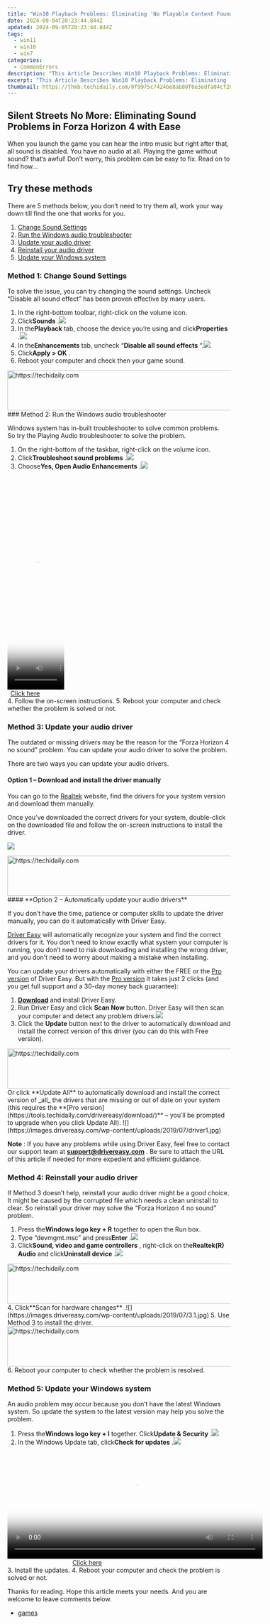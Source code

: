 ```yaml
---
title: "Win10 Playback Problems: Eliminating 'No Playable Content Found' Messages Efficiently!"
date: 2024-09-04T20:23:44.844Z
updated: 2024-09-05T20:23:44.844Z
tags:
  - win11
  - win10
  - win7
categories:
  - CommonErrors
description: "This Article Describes Win10 Playback Problems: Eliminating 'No Playable Content Found' Messages Efficiently!"
excerpt: "This Article Describes Win10 Playback Problems: Eliminating 'No Playable Content Found' Messages Efficiently!"
thumbnail: https://thmb.techidaily.com/0f9975c7424be8ab80f0e3edfa04cf204d756fbbde35db8886dbe8cbc049b368.jpg
---
```


## Silent Streets No More: Eliminating Sound Problems in Forza Horizon 4 with Ease

When you launch the game you can hear the intro music but right after that, all sound is disabled. You have no audio at all. Playing the game without sound? that’s awful! Don’t worry, this problem can be easy to fix. Read on to find how…

## Try these methods

 There are 5 methods below, you don’t need to try them all, work your way down till find the one that works for you.

1. [Change Sound Settings](https://tools.techidaily.com/drivereasy/download/)
2. [Run the Windows audio troubleshooter](https://tools.techidaily.com/drivereasy/download/)
3. [Update your audio driver](https://tools.techidaily.com/drivereasy/download/)
4. [Reinstall your audio driver](https://tools.techidaily.com/drivereasy/download/)
5. [Update your Windows system](https://tools.techidaily.com/drivereasy/download/)

### Method 1: Change Sound Settings

 To solve the issue, you can try changing the sound settings. Uncheck “Disable all sound effect” has been proven effective by many users.

1. In the right-bottom toolbar, right-click on the volume icon.
2. Click**Sounds** .![](https://images.drivereasy.com/wp-content/uploads/2019/07/1-5.jpg)
3. In the**Playback** tab, choose the device you’re using and click**Properties** .![](https://images.drivereasy.com/wp-content/uploads/2019/07/audio1-1.jpg)
4. In the**Enhancements** tab, uncheck “**Disable all sound effects** “.![](https://images.drivereasy.com/wp-content/uploads/2019/07/audio-1.jpg)
5. Click**Apply > OK** .
6. Reboot your computer and check then your game sound.

<!-- affiliate ads begin -->
<a href="https://appsumo.8odi.net/c/5597632/2052060/7443" target="_top" id="2052060">
  <img src="//a.impactradius-go.com/display-ad/7443-2052060" border="0" alt="https://techidaily.com" width="728" height="90"/>
</a>
<img height="0" width="0" src="https://appsumo.8odi.net/i/5597632/2052060/7443" style="position:absolute;visibility:hidden;" border="0" />
<!-- affiliate ads end -->
### Method 2: Run the Windows audio troubleshooter

 Windows system has in-built troubleshooter to solve common problems.  
 So try the Playing Audio troubleshooter to solve the problem.

1. On the right-bottom of the taskbar, right-click on the volume icon.
2. Click**Troubleshoot sound problems** .![](https://images.drivereasy.com/wp-content/uploads/2019/07/2-4.jpg)
3. Choose**Yes, Open Audio Enhancements** .![](https://images.drivereasy.com/wp-content/uploads/2019/07/2.1.jpg)
<!-- affiliate ads begin -->
<span id="1975636">
					<video width="128" height="480" style="cursor:pointer"
           poster="//a.impactradius-go.com/display-clicktoplayimage/1975636.png"
           onclick="if(!this.playClicked){this.play();this.setAttribute('controls',true);this.playClicked=true;}">
	   <source src="//a.impactradius-go.com/display-ad/22993-1975636">
	   <img src="//a.impactradius-go.com/display-clicktoplayimage/1975636.png" style="border: none; height: 100%; width: 100%; object-fit: contain">
	</video>
	<div style="width:80px;text-align:center"><a href="javascript:window.open(decodeURIComponent('https%3A%2F%2Fhomestyler.sjv.io%2Fc%2F5597632%2F1975636%2F22993'), '_blank');void(0);">Click here</a></div>
</span>
<img height="0" width="0" src="https://imp.pxf.io/i/5597632/1975636/22993" style="position:absolute;visibility:hidden;" border="0" />
<!-- affiliate ads end -->
4. Follow the on-screen instructions.
5. Reboot your computer and check whether the problem is solved or not.

### Method 3: Update your audio driver

 The outdated or missing drivers may be the reason for the “Forza Horizon 4 no sound” problem. You can update your audio driver to solve the problem.

There are two ways you can update your audio drivers.

#### **Option 1 –** **Download and install the driver manually**

 You can go to the [Realtek](http://www.realtek.com/downloads/) [](http://www.realtek.com/downloads/) website, find the drivers for your system version and download them manually.

 Once you’ve downloaded the correct drivers for your system, double-click on the downloaded file and follow the on-screen instructions to install the driver.

![](https://images.drivereasy.com/wp-content/uploads/2019/03/image-515.png)

<!-- affiliate ads begin -->
<a href="https://versadesk.pxf.io/c/5597632/1815679/21290" target="_top" id="1815679">
  <img src="//a.impactradius-go.com/display-ad/21290-1815679" border="0" alt="https://techidaily.com" width="728" height="90"/>
</a>
<img height="0" width="0" src="https://versadesk.pxf.io/i/5597632/1815679/21290" style="position:absolute;visibility:hidden;" border="0" />
<!-- affiliate ads end -->
#### **Option 2 – Automatically update your audio drivers**

 If you don’t have the time, patience or computer skills to update the driver manually, you can do it automatically with Driver Easy.

[Driver Easy](https://tools.techidaily.com/drivereasy/download/) will automatically recognize your system and find the correct drivers for it. You don’t need to know exactly what system your computer is running, you don’t need to risk downloading and installing the wrong driver, and you don’t need to worry about making a mistake when installing.

 You can update your drivers automatically with either the FREE or the [Pro version](https://tools.techidaily.com/drivereasy/download/) of Driver Easy. But with the [Pro version](https://tools.techidaily.com/drivereasy/download/) it takes just 2 clicks (and you get full support and a 30-day money back guarantee):

1. **[Download](https://tools.techidaily.com/drivereasy/download/)**  and install Driver Easy.
2. Run Driver Easy and click **Scan Now** button. Driver Easy will then scan your computer and detect any problem drivers.![](https://images.drivereasy.com/wp-content/uploads/2019/07/driver.jpg)
3. Click the **Update** button next to the driver to automatically download and install the correct version of this driver (you can do this with Free version).  
<!-- affiliate ads begin -->
<a href="https://aligracehair.sjv.io/c/5597632/1997662/19272" target="_top" id="1997662">
  <img src="//a.impactradius-go.com/display-ad/19272-1997662" border="0" alt="https://techidaily.com" width="728" height="90"/>
</a>
<img height="0" width="0" src="https://aligracehair.sjv.io/i/5597632/1997662/19272" style="position:absolute;visibility:hidden;" border="0" />
<!-- affiliate ads end -->
 Or click **Update All** to automatically download and install the correct version of _all_ the drivers that are missing or out of date on your system (this requires the **[Pro version](https://tools.techidaily.com/drivereasy/download/)**  – you’ll be prompted to upgrade when you click Update All). ![](https://images.drivereasy.com/wp-content/uploads/2019/07/driver1.jpg)

**Note** : If you have any problems while using Driver Easy, feel free to contact our support team at **[support@drivereasy.com](https://tools.techidaily.com/drivereasy/download/)**  . Be sure to attach the URL of this article if needed for more expedient and efficient guidance.

### Method 4: Reinstall your audio driver

 If Method 3 doesn’t help, reinstall your audio driver might be a good choice. It might be caused by the corrupted file which needs a clean uninstall to clear. So reinstall your driver may solve the “Forza Horizon 4 no sound” problem.

1. Press the**Windows logo key + R** together to open the Run box.
2. Type “devmgmt.msc” and press**Enter** .![](https://images.drivereasy.com/wp-content/uploads/2019/07/device-manager-1.jpg)
3. Click**Sound, video and game controllers** , right-click on the**Realtek(R) Audio** and click**Uninstall device** .![](https://images.drivereasy.com/wp-content/uploads/2019/07/3-3.jpg)
<!-- affiliate ads begin -->
<a href="https://appsumo.8odi.net/c/5597632/2030370/7443" target="_top" id="2030370">
  <img src="//a.impactradius-go.com/display-ad/7443-2030370" border="0" alt="https://techidaily.com" width="728" height="90"/>
</a>
<img height="0" width="0" src="https://appsumo.8odi.net/i/5597632/2030370/7443" style="position:absolute;visibility:hidden;" border="0" />
<!-- affiliate ads end -->
4. Click**Scan for hardware changes** .![](https://images.drivereasy.com/wp-content/uploads/2019/07/3.1.jpg)
5. Use Method 3 to install the driver.
<!-- affiliate ads begin -->
<a href="https://appsumo.8odi.net/c/5597632/2094415/7443" target="_top" id="2094415">
  <img src="//a.impactradius-go.com/display-ad/7443-2094415" border="0" alt="https://techidaily.com" width="728" height="90"/>
</a>
<img height="0" width="0" src="https://appsumo.8odi.net/i/5597632/2094415/7443" style="position:absolute;visibility:hidden;" border="0" />
<!-- affiliate ads end -->
6. Reboot your computer to check whether the problem is resolved.

### Method 5: Update your Windows system

 An audio problem may occur because you don’t have the latest Windows system. So update the system to the latest version may help you solve the problem.

1. Press the**Windows logo key + I** together. Click**Update & Security** .![](https://images.drivereasy.com/wp-content/uploads/2019/07/4.1.jpg)
2. In the Windows Update tab, click**Check for updates** .![](https://images.drivereasy.com/wp-content/uploads/2019/07/4-3.jpg)
<!-- affiliate ads begin -->
<span id="1982570">
					<video width="576" height="240" style="cursor:pointer"
           poster="//a.impactradius-go.com/display-clicktoplayimage/1982570.png"
           onclick="if(!this.playClicked){this.play();this.setAttribute('controls',true);this.playClicked=true;}">
	   <source src="//a.impactradius-go.com/display-ad/22993-1982570">
	   <img src="//a.impactradius-go.com/display-clicktoplayimage/1982570.png" style="border: none; height: 100%; width: 100%; object-fit: contain">
	</video>
	<div style="width:360px;text-align:center"><a href="javascript:window.open(decodeURIComponent('https%3A%2F%2Fhomestyler.sjv.io%2Fc%2F5597632%2F1982570%2F22993'), '_blank');void(0);">Click here</a></div>
</span>
<img height="0" width="0" src="https://imp.pxf.io/i/5597632/1982570/22993" style="position:absolute;visibility:hidden;" border="0" />
<!-- affiliate ads end -->
3. Install the updates.
4. Reboot your computer and check the problem is solved or not.

 Thanks for reading. Hope this article meets your needs. And you are welcome to leave comments below.

* [games](https://tools.techidaily.com/drivereasy/download/)

<ins class="adsbygoogle"
     style="display:block"
     data-ad-format="autorelaxed"
     data-ad-client="ca-pub-7571918770474297"
     data-ad-slot="1223367746"></ins>



<ins class="adsbygoogle"
     style="display:block"
     data-ad-client="ca-pub-7571918770474297"
     data-ad-slot="8358498916"
     data-ad-format="auto"
     data-full-width-responsive="true"></ins>


